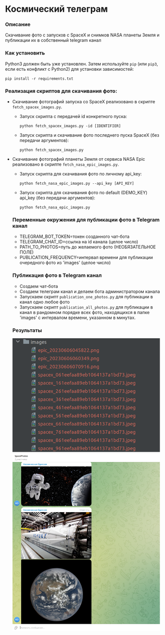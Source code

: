 # Космический телеграм

### Описание
Скачивание фото с запусков с SpaceX и снимков NASA планеты Земля и публикации их в собственный telegram канал

### Как установить

Python3 должен быть уже установлен. 
Затем используйте `pip` (или `pip3`, если есть конфликт с Python2) для установки зависимостей:

```
pip install -r requirements.txt
```

### Реализация скриптов для скачивания фото:
- Скачивание фотографий запуска со SpaceX реализовано в скрипте `fetch_spacex_images.py`.

  - Запуск скрипта с передачей id конкретного пуска:
  
    ```
    python fetch_spacex_images.py -id [IDENTIFIER]
    ```
  - Запуск скрипта и скачивание фото последнего пуска SpaceX (без передачи аргументов):
    
    ```
    python fetch_spacex_images.py
    ```

- Скачивание фотографий планеты Земля от сервиса NASA Epic реализовано в скрипте `fetch_nasa_epic_images.py`.
  
  - Запуск скрипта для скачивания фото по личному api_key:
    
    ```
    python fetch_nasa_epic_images.py --api_key [API_KEY]
    ```
  - Запуск скрипта для скачивания фото по default (DEMO_KEY) api_key (без передачи аргументов):
    
    ```
    python fetch_nasa_epic_images.py
    ```
  
  ### Переменные окружения для публикации фото в Telegram канал
  
  - TELEGRAM_BOT_TOKEN=токен созданного чат-бота
  - TELEGRAM_CHAT_ID=ссылка на id канала (целое число)
  - PATH_TO_PHOTOS=путь до желаемого фото (НЕОБЯЗАТЕЛЬНОЕ ПОЛЕ)
  - PUBLICATION_FREQUENCY=интервал времени для публикации очередного фото из 'images' (целое число) 
  
  ### Публикация фото в Telegram канал
  
  - Создаем чат-бота
  - Создаем телеграм канал и делаем бота администратором канала
  - Запускаем скрипт `publication_one_photos.py` для публикации в канал одно любое фото
  - Запускаем скрипт `publication_all_photos.py` для публикации в канал в рандомном порядке всех фото, находящихся в папке 'images' с интервалом времени, указанном в минутах.

  ### Результаты
  ![](https://github.com/owwwl666/upload_images_to_telegram/blob/main/directory.png)
  ![](https://github.com/owwwl666/upload_images_to_telegram/blob/main/telegram.png)
